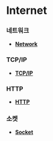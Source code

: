 # Internet

### 네트워크

- __[Network](https://github.com/honghyunin/TIL/blob/main/web/Internet/Network/Network.md)__

### TCP/IP

- __[TCP/IP](https://github.com/honghyunin/TIL/blob/main/web/Internet/TCP&IP/TCP&IP.md)__

### HTTP
- __[HTTP](https://github.com/honghyunin/TIL/blob/main/web/Internet/HTTP/HTTP.md)__

### 소켓

- __[Socket](https://github.com/honghyunin/TIL/blob/main/web/Internet/Socket/Socket.md)__
